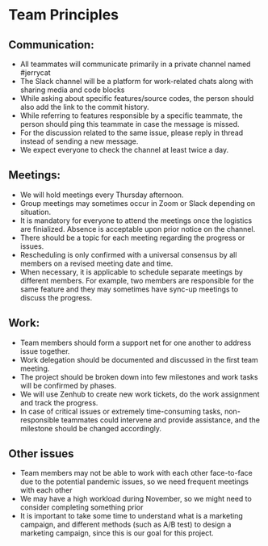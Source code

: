 # Team Principles

## Communication:

- All teammates will communicate primarily in a private channel named #jerrycat
- The Slack channel will be a platform for work-related chats along with sharing media and code blocks
- While asking about specific features/source codes, the person should also add the link to the commit history.
- While referring to features responsible by a specific teammate, the person should ping this teammate in case the message is missed.
- For the discussion related to the same issue, please reply in thread instead of sending a new message.
- We expect everyone to check the channel at least twice a day.

## Meetings:

- We will hold meetings every Thursday afternoon.
- Group meetings may sometimes occur in Zoom or Slack depending on situation.
- It is mandatory for everyone to attend the meetings once the logistics are finialized. Absence is acceptable upon prior notice on the channel.
- There should be a topic for each meeting regarding the progress or issues.
- Rescheduling is only confirmed with a universal consensus by all members on a revised meeting date and time.
- When necessary, it is applicable to schedule separate meetings by different members. For example, two members are responsible for the same feature and they may sometimes have sync-up meetings to discuss the progress.

## Work:

- Team members should form a support net for one another to address issue together.
- Work delegation should be documented and discussed in the first team meeting.
- The project should be broken down into few milestones and work tasks will be confirmed by phases.
- We will use Zenhub to create new work tickets, do the work assignment and track the progress.
- In case of critical issues or extremely time-consuming tasks, non-responsible teammates could intervene and provide assistance, and the milestone should be changed accordingly.

## Other issues

- Team members may not be able to work with each other face-to-face due to the potential pandemic issues, so we need frequent meetings with each other
- We may have a high workload during November, so we might need to consider completing something prior
- It is important to take some time to understand what is a marketing campaign, and different methods (such as A/B test) to design a marketing campaign, since this is our goal for this project.
